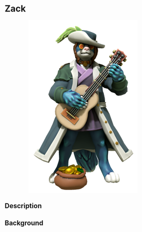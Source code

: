 # Zack

<img src="../imgs/zack.png" width="350" style="display: block;margin-left: auto;margin-right: auto;">

## Description

## Background
